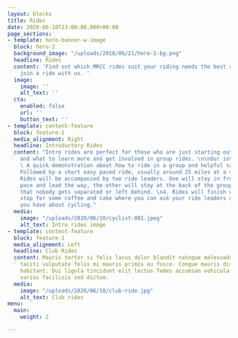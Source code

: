 ```yaml
---
layout: blocks
title: Rides
date: 2020-06-10T23:00:00.000+00:00
page_sections:
- template: hero-banner-w-image
  block: hero-2
  background_image: "/uploads/2018/06/21/hero-2-bg.png"
  headline: Rides
  content: 'Find out which MRCC rides suit your riding needs the best and when to
    join a ride with us. '
  image:
    image: ''
    alt_text: ''
  cta:
    enabled: false
    url: ''
    button_text: ''
- template: content-feature
  block: feature-1
  media_alignment: Right
  headline: Introductory Rides
  content: "Intro rides are perfect for those who are just starting out in road cycling
    and what to learn more and get involved in group rides. \n\nOur intro rides include:\n\n1.
    \ A quick demonstration about how to ride in a group and helpful safety tips \n2.
    Followed by a short easy paced ride, usually around 25 miles at a steady 15-16mph.\n3.
    Rides will be accompanied by two ride leaders. One will stay in front to set the
    pace and lead the way, the other will stay at the back of the group to make sure
    that nobody gets separated or left behind. \n4. Rides will finish with a cafe
    stop for some coffee and cake where you can ask your ride leaders any question
    you have about cycling."
  media:
    image: "/uploads/2020/06/10/cyclist-001.jpeg"
    alt_text: Intro rides image
- template: content-feature
  block: feature-1
  media_alignment: Left
  headline: Club Rides
  content: Mauris tortor si felis lacus dolor blandit natoque malesuada velit. Pharetra
    taciti vulputate felis mi mauris primis eu fusce. Congue mauris dis tincidunt
    habitant. Dui ligula tincidunt elit lectus fames accumsan vehicula sodales. Mi
    varius facilisis sed dictum.
  media:
    image: "/uploads/2020/06/18/club-ride.jpg"
    alt_text: Club rides
menu:
  main:
    weight: 2

---
```

